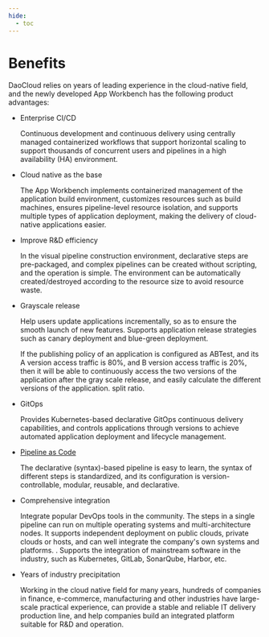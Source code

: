 ```yaml
---
hide:
  - toc
---
```


# Benefits

DaoCloud relies on years of leading experience in the cloud-native field, and the newly developed App Workbench has the following product advantages:

- Enterprise CI/CD

    Continuous development and continuous delivery using centrally managed containerized workflows that support horizontal scaling to support thousands of concurrent users and pipelines in a high availability (HA) environment.

- Cloud native as the base

    The App Workbench implements containerized management of the application build environment, customizes resources such as build machines, ensures pipeline-level resource isolation, and supports multiple types of application deployment, making the delivery of cloud-native applications easier.

- Improve R&D efficiency

    In the visual pipeline construction environment, declarative steps are pre-packaged, and complex pipelines can be created without scripting, and the operation is simple. The environment can be automatically created/destroyed according to the resource size to avoid resource waste.

- Grayscale release

    Help users update applications incrementally, so as to ensure the smooth launch of new features. Supports application release strategies such as canary deployment and blue-green deployment.
  
    If the publishing policy of an application is configured as ABTest, and its A version access traffic is 80%, and B version access traffic is 20%, then it will be able to continuously access the two versions of the application after the gray scale release, and easily calculate the different versions of the application. split ratio.

- GitOps

    Provides Kubernetes-based declarative GitOps continuous delivery capabilities, and controls applications through versions to achieve automated application deployment and lifecycle management.
  
- [Pipeline as Code](../quickstart/deploypipline.md)

    The declarative (syntax)-based pipeline is easy to learn, the syntax of different steps is standardized, and its configuration is version-controllable, modular, reusable, and declarative.

- Comprehensive integration

    Integrate popular DevOps tools in the community. The steps in a single pipeline can run on multiple operating systems and multi-architecture nodes. It supports independent deployment on public clouds, private clouds or hosts, and can well integrate the company's own systems and platforms. .
    Supports the integration of mainstream software in the industry, such as Kubernetes, GitLab, SonarQube, Harbor, etc.

- Years of industry precipitation

    Working in the cloud native field for many years, hundreds of companies in finance, e-commerce, manufacturing and other industries have large-scale practical experience, can provide a stable and reliable IT delivery production line, and help companies build an integrated platform suitable for R&D and operation.